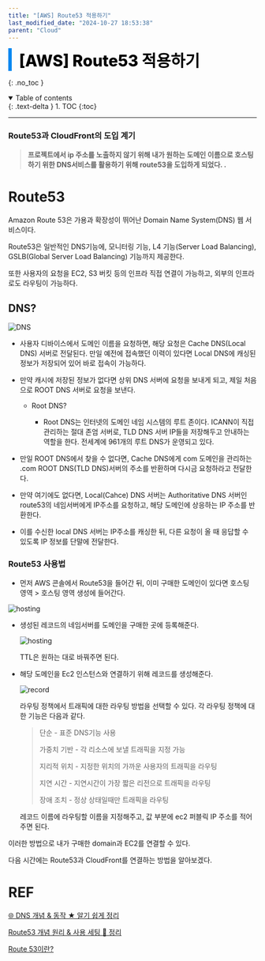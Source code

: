 ```yaml
---
title: "[AWS] Route53 적용하기"
last_modified_date: "2024-10-27 18:53:38"
parent: "Cloud"
---
```


<div style="font-size:32px; font-weight: 800; border-left: 7px solid #0687f0; padding-left:15px !important; color:#000000; margin-bottom:15px;">[AWS] Route53 적용하기</div>

{: .no_toc }

<details open markdown="block">
  <summary>
    Table of contents
  </summary>
  {: .text-delta }
1. TOC
{:toc}
</details>

---

### Route53과 CloudFront의 도입 계기

> **프로젝트에서 ip 주소를 노출하지 않기 위해 내가 원하는 도메인 이름으로 호스팅하기 위한 DNS서비스를 활용하기 위해 route53을 도입하게 되었다.  .** 



# Route53

Amazon Route 53은 가용과 확장성이 뛰어난 Domain Name System(DNS) 웹 서비스이다.

Route53은 일반적인 DNS기능에, 모니터링 기능, L4 기능(Server Load Balancing), GSLB(Global Server Load Balancing) 기능까지 제공한다.

또한 사용자의 요청을 EC2, S3 버킷 등의 인프라 직접 연결이 가능하고, 외부의 인프라로도 라우팅이 가능하다.



## DNS?

![DNS](../../../assets/images/cloud/route53/DNS.png)

- 사용자 디바이스에서 도메인 이름을 요청하면, 해당 요청은 Cache DNS(Local DNS) 서버로 전달된다. 만일 예전에 접속했던 이력이 있다면 Local DNS에 캐싱된 정보가 저장되어 있어 바로 접속이 가능하다. 

- 만약 캐시에 저장된 정보가 없다면 상위 DNS 서버에 요청을 보내게 되고, 제일 처음으로 ROOT DNS 서버로 요청을 보낸다.

  - Root DNS?

    - Root DNS는 인터넷의 도메인 네임 시스템의 루트 존이다. 
      ICANN이 직접 관리하는 절대 존엄 서버로, TLD DNS 서버 IP들을 저장해두고 안내하는 역할을 한다.
      전세계에 961개의 루트 DNS가 운영되고 있다.
- 만일 ROOT DNS에서 찾을 수 없다면, Cache DNS에게 com 도메인을 관리하는 .com ROOT DNS(TLD DNS)서버의 주소를 반환하며 다시금 요청하라고 전달한다.
- 만약 여기에도 없다면, Local(Cahce) DNS 서버는 Authoritative DNS 서버인 route53의 네임서버에게 IP주소를 요청하고, 해당 도메인에 상응하는 IP 주소를 반환한다. 
- 이를 수신한 local DNS 서버는 IP주소를 캐싱한 뒤, 다른 요청이 올 때 응답할 수 있도록 IP 정보를 단말에 전달한다. 



### Route53 사용법

- 먼저 AWS 콘솔에서 Route53을 들어간 뒤, 이미 구매한 도메인이 있다면 호스팅 영역 > 호스팅 영역 생성에 들어간다.

![hosting](../../../assets/images/cloud/route53/hosting.png)



- 생성된 레코드의 네임서버를 도메인을 구매한 곳에 등록해준다. 

  ![hosting](../../../assets/images/cloud/route53/record.png)

  TTL은 원하는 대로 바꿔주면 된다. 



- 해당 도메인을 Ec2 인스턴스와 연결하기 위해 레코드를 생성해준다.

  ![record](../../../assets/images/cloud/route53/create_record.png)

  라우팅 정책에서 트래픽에 대한 라우팅 방법을 선택할 수 있다. 각 라우팅 정책에 대한 기능은 다음과 같다.
  
  > 단순 - 표준 DNS기능 사용
  >
  > 가중치 기반 - 각 리소스에 보낼 트래픽을 지정 가능
  >
  > 지리적 위치 - 지정한 위치의 가까운 사용자의 트래픽을 라우팅
  >
  > 지연 시간 - 지연시간이 가장 짧은 리전으로 트래픽을 라우팅
  >
  > 장애 조치 - 정상 상태일때만 트래픽을 라우팅
  
  레코드 이름에 라우팅할 이름을 지정해주고, 값 부분에 ec2 퍼블릭 IP 주소를 적어주면 된다. 



이러한 방법으로 내가 구매한 domain과 EC2를 연결할 수 있다. 

다음 시간에는 Route53과 CloudFront를 연결하는 방법을 알아보겠다. 




# REF

[🌐 DNS 개념 & 동작 ★ 알기 쉽게 정리](https://inpa.tistory.com/entry/WEB-%F0%9F%8C%90-DNS-%EA%B0%9C%EB%85%90-%EB%8F%99%EC%9E%91-%EC%99%84%EB%B2%BD-%EC%9D%B4%ED%95%B4-%E2%98%85-%EC%95%8C%EA%B8%B0-%EC%89%BD%EA%B2%8C-%EC%A0%95%EB%A6%AC)

[Route53 개념 원리 & 사용 세팅 💯 정리](https://inpa.tistory.com/entry/AWS-%F0%9F%93%9A-Route-53-%EA%B0%9C%EB%85%90-%EC%9B%90%EB%A6%AC-%EC%82%AC%EC%9A%A9-%EC%84%B8%ED%8C%85-%F0%9F%92%AF-%EC%A0%95%EB%A6%AC)

[Route 53이란?](https://brunch.co.kr/@topasvga/85)









